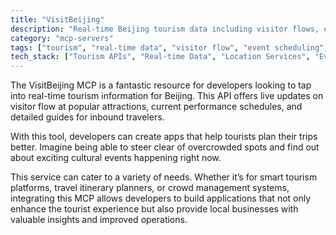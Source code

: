 ```yaml
---
title: "VisitBeijing"
description: "Real-time Beijing tourism data including visitor flows, events, and travel guides for developers building tourism applications."
category: "mcp-servers"
tags: ["tourism", "real-time data", "visitor flow", "event scheduling", "travel planning"]
tech_stack: ["Tourism APIs", "Real-time Data", "Location Services", "Event Management", "Travel Applications", "Smart Tourism Platforms", "Crowd Management Systems"]
---
```


The VisitBeijing MCP is a fantastic resource for developers looking to tap into real-time tourism information for Beijing. This API offers live updates on visitor flow at popular attractions, current performance schedules, and detailed guides for inbound travelers.

With this tool, developers can create apps that help tourists plan their trips better. Imagine being able to steer clear of overcrowded spots and find out about exciting cultural events happening right now.

This service can cater to a variety of needs. Whether it’s for smart tourism platforms, travel itinerary planners, or crowd management systems, integrating this MCP allows developers to build applications that not only enhance the tourist experience but also provide local businesses with valuable insights and improved operations.